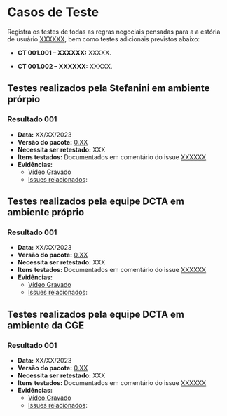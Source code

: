 # Casos de Teste

Registra os testes de todas as regras negociais pensadas para a a estória de usuário [XXXXXX](), bem como testes adicionais previstos abaixo:

- **CT 001.001 – XXXXXX:** XXXXX.

- **CT 001.002 – XXXXXX:** XXXXX.

## Testes realizados pela Stefanini em ambiente prórpio

### Resultado 001
- **Data:** XX/XX/2023
- **Versão do pacote:** [0.XX](https://pypi.org/project/ckanext-datapackage-creator/0.0.XX/)
- **Necessita ser retestado:** XXX
- **Itens testados:** Documentados em comentário do issue [XXXXXX]()
- **Evidências:**    
    - [Vídeo Gravado]()
    - [Issues relacionados]():

## Testes realizados pela equipe DCTA em ambiente próprio 

### Resultado 001
- **Data:** XX/XX/2023
- **Versão do pacote:** [0.XX](https://pypi.org/project/ckanext-datapackage-creator/0.0.XX/)
- **Necessita ser retestado:** XXX
- **Itens testados:** Documentados em comentário do issue [XXXXXX]()
- **Evidências:**    
    - [Vídeo Gravado]()
    - [Issues relacionados]():
    
## Testes realizados pela equipe DCTA em ambiente da CGE 

### Resultado 001
- **Data:** XX/XX/2023
- **Versão do pacote:** [0.XX](https://pypi.org/project/ckanext-datapackage-creator/0.0.XX/)
- **Necessita ser retestado:** XXX
- **Itens testados:** Documentados em comentário do issue [XXXXXX]()
- **Evidências:**    
    - [Vídeo Gravado]()
    - [Issues relacionados]():